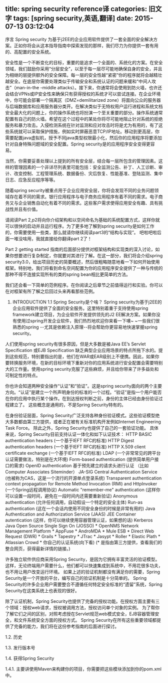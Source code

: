 title: spring security reference译
categories: 旧文字
tags: [spring security,英语,翻译]
date: 2015-07-13 03:12:04
---
序言
Spring security 为基于j2EE的企业应用软件提供了一套全面的安全解决方案。正如你将会从这本指导指南中探索发现的那样，我们尽力为你提供一套有用的、高配置的安全系统。

安全性是一个不断变化的目标，重要的是追求一个全面的、系统化的方案。在安全领域，我们鼓励你采用“分层安全”，以至于每一层尽可能地确保自身的安全，并且为相继的层提供额外的安全保障。每一层的安全性越“紧密”你的程序就将会越精壮越安全。在底层你需要处理类似于传输安全和系统认证的问题来缓和“中间人攻击”（man-in-the -middle attacks）。接下来，你通常将会使用到防火墙，也许还会结合VPNs或IP安全性来确保只有获得授权的系统才可以尝试连接。在企业环境中，你可能会部署一个隔离区（DMZ=demilitarized zone）将面向公众的服务器与后端数据库和应用服务器分类开。在解决类似于无特权用户运行进程和系统文档安全最大化的问题上，你的操作系统也将扮演一个至关重要的部分。操作系统通常配置有自己的防火墙。希望在这个过程中的某处你将尽可能地阻止针对系统的拒绝服务和暴力攻击。入侵检测系统在针对监测和应对攻击时将是尤为有用的，有了这些系统就可以采取保护措施，例如实时屏蔽恶意TCP/IP地址。移动到更高层，你需要配置java虚拟机，授予不同java类型权限最小化，然后你的应用程序将要添加针对自身特殊问题域的安全配置。Spring security是的应用程序安全变得更容易。

当然，你需要妥善处理以上提到的所有安全层，结合每一层所包含的管理因素。这样的管理因素的一个非详尽列表里可能包括：安全监测公告、补丁、人工诊断、审计、改变控制、工程管理系统、数据备份、灾后恢复、性能基准、登陆监测、集中日志、应急反应程序等等。

随着spring security被重点用于企业应用安全层，你将会发现不同的业务问题领域存在着不同的需求。银行应用程序与电子商务应用程序有着不同的需求。电子商务又与企业销售自动化有着不同的需求。这些客户需求使得应用安全有趣、具有挑战性并且有价值。

请阅读Part 2,p2将向你介绍架构和以空间命名为基础的系统配置方式，这样你就可以很快的启动并且运行程序。为了更多地了解到spring security是如何工作的，你需要使用一些类，那么就请你继续阅读part3的“结构与实现”。
吧啦吧啦后面一堆没啥用，我就直接给你翻译part 2了！

Part 2 getting started
指南的后面部分提供对框架结构和实现类的深入讨论，如果你想要进行复杂制定，你就要对其进行了解。在这一部分，我们将会介绍spring security3.0，给出项目历史的简要概述，然后很粗略随意地看一下如何开始使用框架。特别地，我们将看到命名空间配置为你的应用程序安全提供了一种与传统的那种不得不连接实现所有的类的spring bean相比更简单的方法。

我们还会看一下简单的范例程序。在你阅读之后章节之前值得运行和实验。你可以在对框架有所了解之后回过头来再看那些范例。


<!--more-->


1. INTRODUCTION
1.1 Spring Security是个啥？
Spring security为基于j2EE的企业应用软件提供了全面的安全服务。这里特别着重于支持使用spring framework建立项目，为企业软件开发提供领先的J2 EE解决方案。如果你没有使用过spring开发企业软件，我们热烈地欢迎你来看一下噢~ ~一些我们很熟悉的spring --尤其是依赖注入原理--将会帮助你更容易地快速掌握spring security。

人们使用spring security有很多原因，但是大多数是被Java EE’s Servlet Specification 或EJB Specification 缺乏典型企业应用场景的特点所拖下水的。提到这些规范，特别要指出的是，他们在WAR或EAR级别上不便携。因此，如果你要转换服务环境，在新的目标环境下重新对你的应用系统进行安全配置会需要特别大的工作量。使用spring security克服了这些麻烦，并且给你带来了许多益处和可制定性的特点。

你也许会知道两种安全操作“认证”和“验证”。这是spring security面向的两个主要方向。“认证”是建立一个所声明身份的标准的一个过程。“验证”是指一个用户能否在你的应用中执行某个操作。在到达授权判断之前，身份的主体已经由身份验证过程建立了。 这些概念是通用的，不是Spring Security特有的。

在身份验证层面，Spring Security广泛支持各种身份验证模式。这些验证模型绝大多数都由第三方提供，或者正在被有关标准机构开发例如Internet Engineering Task Force。 除此之外，Spring Security也提供了自己的一套验证功能。 具体来说，Spring Security目前支持认证一体化和如下认证技术：
HTTP BASIC authentication headers (一个基于IEFT RFC的标准)
HTTP Digest authentication headers (一个基于IEFT RFC的标准)
HTTP X.509 client certificate exchange (一个基于IEFT RFC的标准)
LDAP (一个非常常见的跨平台认证需要做法，特别是在大环境)
Form-based authentication (提供简单用户接口的需求)
OpenID authentication
基于预先建立的请求头进行认证 （比如Computer Associates Siteminder）
JA-SIG Central Authentication Service (也被称为CAS，这是一个流行的开源单点登录系统)
Transparent authentication context propagation for Remote Method Invocation (RMI) and HttpInvoker
(一个Spring远程调用协议)
Automatic "remember-me" authentication (这样你可以设置一段时间，避免在一段时间内还需要重新验证)
Anonymous authentication (允许任何调用，自动假设一个特定的安全主体)
Run-as authentication (这在一个会话内使用不同安全身份的时候是非常有用的)
Java Authentication and Authorization Service (JAAS)
JEE Container autentication (这样，你可以继续使用容器管理认证，如果想的话)
Kerberos
Java Open Source Single Sign On (JOSSO) *
OpenNMS Network Management Platform *
AppFuse *
AndroMDA *
Mule ESB *
Direct Web Request (DWR) *
Grails *
Tapestry *
JTrac *
Jasypt *
Roller *
Elastic Plath *
Atlassian Crowd *
你自己的认证系统(向下看)
(* 是指由第三方提供，查看我们的整合网页，获得最新详情的链接。)

许多独立软件供应商采用Spring Security，是因为它拥有丰富灵活的验证模型。
这样，无论终端用户需要什么，他们都可以快速集成到系统中，不用花很多功夫，
也不用让用户改变运行环境。 如果上述的验证机制都没有满足你的需要，Spring
Security是一个开放的平台，编写自己的验证机制是十分简单的。 Spring Security的许多企业用户需要整合不遵循任何特定安全标准的“遗留”系统，Spring Security在这类系统上也表现的很好。

除了认证机制，Spring Security也提供了完备的授权功能。在授权方面主要有三个领域：授权web请求，授权被调用方法，授权访问单个对象的实例。
为了帮你了解它们之间的区别，对照考虑授在Servlet规范web模式安全，EJB容器管理安全，和文件系统安全方面的授权方式。 Spring Security在所有这些重要领域都提供了完备的能力，我们将在这份参考指南的后面进行探讨。

1.2. 历史

1.3. 发行版本号

1.4. 获得Spring Security

1.4.1.
主要讲使用Maven来构建你的项目，你需要把这些模块添加到你的pom.xml
中。



 